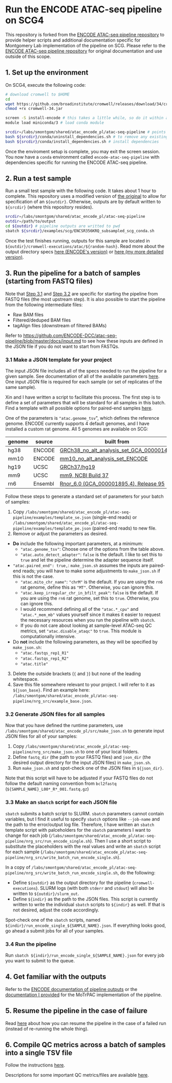 # Run the ENCODE ATAC-seq pipeline on SCG4

This repository is forked from the [ENCODE ATAC-seq pipeline repository](https://github.com/ENCODE-DCC/atac-seq-pipeline) to provide helper scripts and additional documentation specific for Montgomery Lab implementation of the pipeline on SCG. Please refer to the [ENCODE ATAC-seq pipeline repository](https://github.com/ENCODE-DCC/atac-seq-pipeline) for original documentation and use outside of this scope. 

## 1. Set up the environment  

On SCG4, execute the following code:
```bash
# download cromwell to $HOME
cd 
wget https://github.com/broadinstitute/cromwell/releases/download/34/cromwell-34.jar
chmod +rx cromwell-34.jar

screen -S install-encode # this takes a little while, so do it within a screen session 
module load miniconda/3 # load conda module

srcdir=/labs/smontgom/shared/atac_encode_pl/atac-seq-pipeline # points to pipeline code
bash ${srcdir}/conda/uninstall_dependencies.sh # to remove any existing pipeline env
bash ${srcdir}/conda/install_dependencies.sh # install dependencies 
```
Once the enviroment setup is complete, you may exit the screen session. You now have a `conda` environment called `encode-atac-seq-pipeline` with dependencies specific for running the ENCODE ATAC-seq pipeline. 

## 2. Run a test sample 

Run a small test sample with the following code. It takes about 1 hour to complete. This repository uses a modified version of [the original](https://github.com/ENCODE-DCC/atac-seq-pipeline/blob/master/examples/scg/ENCSR356KRQ_subsampled_scg_conda.sh) to allow for specification of an `${outdir}`. Otherwise, outputs are by default written to `${srcdir}` (where this repository resides). 

```bash
srcdir=/labs/smontgom/shared/atac_encode_pl/atac-seq-pipeline
outdir=/path/to/output
cd ${outdir} # pipeline outputs are writted to pwd
sbatch ${srcdir}/examples/scg/ENCSR356KRQ_subsampled_scg_conda.sh
```
Once the test finishes running, outputs for this sample are located in `${outdir}/cromwell-executions/atac/${random-hash}`. Read more about the output directory specs [here (ENCODE's version)](https://github.com/ENCODE-DCC/atac-seq-pipeline/blob/master/docs/output.md) or [here (my more detailed version)](https://github.com/nicolerg/motrpac_atac_mop#43-output-directory-structure). 

## 3. Run the pipeline for a batch of samples (starting from FASTQ files)

Note that [Step 3.1](https://github.com/nicolerg/atac-seq-pipeline#31-make-a-json-template-for-your-project) and [Step 3.2](https://github.com/nicolerg/atac-seq-pipeline#32-generate-json-files-for-all-samples) are specific for starting the pipeline from FASTQ files (the most upstream step). It is also possible to start the pipeline from the following intermediate files:  
* Raw BAM files  
* Filtered/deduped BAM files  
* tagAlign files (downstream of filtered BAMs)   

Refer to https://github.com/ENCODE-DCC/atac-seq-pipeline/blob/master/docs/input.md to see how these inputs are defined in the JSON file if you do not want to start from FASTQs.    

### 3.1 Make a JSON template for your project

The input JSON file includes all of the specs needed to run the pipeline for a given sample. See documentation of all of the available parameters [here](https://github.com/ENCODE-DCC/atac-seq-pipeline/blob/master/docs/input.md). One input JSON file is required for each sample (or set of replicates of the same sample). 

Xin and I have written a script to facilitate this process. The first step is to define a set of parameters that will be standard for all samples in this batch. Find a template with all possible options for paired-end samples [here](https://github.com/ENCODE-DCC/atac-seq-pipeline/blob/master/examples/template_pe.json).  

One of the parameters is `"atac.genome_tsv`", which defines the reference genome. ENCODE currently supports 4 default genomes, and I have installed a custom rat genome. All 5 genomes are available on SCG:

|genome|source|built from|TSV path|
|-|-|-|-|
|hg38|ENCODE|[GRCh38_no_alt_analysis_set_GCA_000001405](https://www.encodeproject.org/files/GRCh38_no_alt_analysis_set_GCA_000001405.15/@@download/GRCh38_no_alt_analysis_set_GCA_000001405.15.fasta.gz)|`/reference/ENCODE/pipeline_genome_data/hg38_scg.tsv`|
|mm10|ENCODE|[mm10_no_alt_analysis_set_ENCODE](https://www.encodeproject.org/files/mm10_no_alt_analysis_set_ENCODE/@@download/mm10_no_alt_analysis_set_ENCODE.fasta.gz)|`/reference/ENCODE/pipeline_genome_data/mm10_scg.tsv`|
|hg19|UCSC|[GRCh37/hg19](http://hgdownload.cse.ucsc.edu/goldenpath/hg19/encodeDCC/referenceSequences/male.hg19.fa.gz)|
|mm9|UCSC|[mm9, NCBI Build 37](<http://hgdownload.cse.ucsc.edu/goldenPath/mm9/bigZips/mm9.2bit>)|`/reference/ENCODE/pipeline_genome_data/mm9_scg.tsv`|
|rn6|Ensembl|[Rnor_6.0 (GCA_000001895.4), Release 95](<ftp://ftp.ensembl.org/pub/release-95/fasta/rattus_norvegicus/dna/>)|`/labs/smontgom/shared/atac_encode_pl/REFERENCES/rn6/rn6.tsv`|

Follow these steps to generate a standard set of parameters for your batch of samples:

1. Copy `/labs/smontgom/shared/atac_encode_pl/atac-seq-pipeline/examples/template_se.json` (single-end reads) or `/labs/smontgom/shared/atac_encode_pl/atac-seq-pipeline/examples/template_pe.json` (paired-end reads) to new file.  
2. Remove or adjust the parameters as desired.  
* **Do** include the following important parameters, at a minimum: 
    * `"atac.genome_tsv"`: Choose one of the options from the table above.
    * `"atac.auto_detect_adapter"`: `false` is the default. I like to set this to `true` and let the pipeline determine the adapter sequence itself.
* `"atac.paired_end": true,`: `make_json.sh` assumes the inputs are paired-end reads; you will have to make some adjustments to `make_json.sh` if this is not the case. 
    * `"atac.mito_chr_name"`: `"chrM"` is the default. If you are using the `rn6` rat genome, define this as `"MT"`. Otherwise, you can ignore this.
    * `"atac.keep_irregular_chr_in_bfilt_peak"`: `false` is the default. If you are using the `rn6` rat genome, set this to `true`. Otherwise, you can ignore this. 
    * I would recommend defining all of the `"atac.*_cpu"` and `"atac.*_mem_mb"` values yourself since it makes it easier to request the necessary resources when you run the pipeline with `sbatch`. 
    * If you do not care about looking at sample-level ATAC-seq QC metrics, set `"atac.disable_ataqc"` to `true`. This module is computationally intensive.
* Do **not** include the following parameters, as they will be specified by `make_json.sh`:
    * `"atac.fastqs_rep1_R1"`
    * `"atac.fastqs_rep1_R2"`
    * `"atac.title"`
3. Delete the outside brackets (`{` and `}`) but none of the leading whitespace.
4. Save this file somewhere relevant to your project. I will refer to it as `${json_base}`. Find an example here: `/labs/smontgom/shared/atac_encode_pl/atac-seq-pipeline/nrg_src/example_base.json`.  

### 3.2 Generate JSON files for all samples 

Now that you have defined the runtime parameters, use `/labs/smontgom/shared/atac_encode_pl/src/make_json.sh` to generate input JSON files for all of your samples:

1. Copy `/labs/smontgom/shared/atac_encode_pl/atac-seq-pipeline/nrg_src/make_json.sh` to one of your local folders.
2. Define `fastq_dir` (the path to your FASTQ files) and `json_dir` (the desired output directory for the input JSON files) in `make_json.sh`. 
3. Run `make_json.sh` and spot-check one of the JSON files in `${json_dir}`.  

Note that this script will have to be adjusted if your FASTQ files do not follow the default naming convention from `bcl2fastq` (`${SAMPLE_NAME}_L00*_R*_001.fastq.gz`)

### 3.3 Make an `sbatch` script for each JSON file  

`sbatch` submits a batch script to SLURM. `sbatch` parameters cannot contain variables, but I find it useful to specify `sbatch` options like `--job-name` and the path to the error/output log file. Therefore, I have written an `sbatch` template script with palceholders for the `sbatch` parameters I want to change for each job (`/labs/smontgom/shared/atac_encode_pl/atac-seq-pipeline/nrg_src/run_encode_single.sh`). Then I use a short script to substitute the placeholders with the real values and write an `sbatch` script for each sample (`/labs/smontgom/shared/atac_encode_pl/atac-seq-pipeline/nrg_src/write_batch_run_encode_single.sh`). 

In a copy of `/labs/smontgom/shared/atac_encode_pl/atac-seq-pipeline/nrg_src/write_batch_run_encode_single.sh`, do the following:
* Define `${outdir}` as the output directory for the pipeline (`cromwell-executions`). SLURM logs (with both `stderr` and `stdout`) will also be written to `${outdir}/slurm_out`. 
* Define `${indir}` as the path to the JSON files. This script is currently written to write the individual `sbatch` scripts to `${indir}` as well. If that is not desired, adjust the code accordingly. 

Spot-check one of the `sbatch` scripts, named `${indir}/run_encode_single_${SAMPLE_NAME}.json`. If everything looks good, go ahead a submit jobs for all of your samples.

### 3.4 Run the pipeline  

Run `sbatch ${indir}/run_encode_single_${SAMPLE_NAME}.json` for every job you want to submit to the queue. 

## 4. Get familiar with the outputs 

Refer to the [ENCODE documentation of pipeline outputs](https://github.com/ENCODE-DCC/atac-seq-pipeline/blob/master/docs/output.md) or the [documentation I provided](https://github.com/nicolerg/motrpac_atac_mop#43-output-directory-structure) for the MoTrPAC implementation of the pipeline.

## 5. Resume the pipeline in the case of failure

Read [here](https://github.com/ENCODE-DCC/atac-seq-pipeline/blob/master/utils/resumer/README.md) about how you can resume the pipeline in the case of a failed run (instead of re-running the whole thing). 

## 6. Compile QC metrics across a batch of samples into a single TSV file

Follow the instructions [here](https://github.com/ENCODE-DCC/atac-seq-pipeline/blob/master/utils/qc_jsons_to_tsv/README.md). 

Descriptions for some important QC metrics/files are available [here](https://github.com/nicolerg/motrpac_atac_mop#5-compile-important-qc-metrics).


